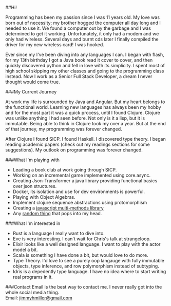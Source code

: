 ##Hi!

Programming has been my passion since I was 11 years old. My love was born out of necessity; my brother hogged the computer all day long and I needed to use it. We found a computer out by the garbage and I was determined to get it working. Unfortunately, it only had a modem and we only had wireless. Several days and burnt cds later I finally compiled the driver for my new wireless card! I was hooked.

Ever since my I've been diving into any languages I can. I began with flash, for my 13th birthday I got a Java book read it cover to cover, and then quickly discovered python and fell in love with its simplicity. I spent most of high school skipping my other classes and going to the programming class instead. Now I work as a Senior Full Stack Developer, a dream I never thought would come true.

###My Current Journey

At work my life is surrounded by Java and Angular. But my heart belongs to the functional world. Learning new languages has always been my hobby and for the most part it was a quick process, until I found Clojure. Clojure was unlike anything I had seen before. Not only is it a lisp, but it is immutable. Being able to think in Clojure took my over a year. But at the end of that journey, my programming was forever changed.

After Clojure I found SICP.  I found Haskell. I discovered type theory. I began reading academic papers (check out my readings sections for some suggestions). My outlook on programming was forever changed.

###What I'm playing with

* Leading a book club at work going through SICP.
* Working on an incremental game implemented using core.async.
* Creating Json-Transformer a java library providing functional basics over json structures.
* Docker, its isolation and use for dev environments is powerful.
* Playing with Object Algebras.
* Implement clojure sequence abstractions using protomorphism
* Creating a [javascript multi-methods library](https://github.com/jimmyhmiller/multiple-methods)
* Any [random thing](https://github.com/jimmyhmiller/PlayGround) that pops into my head.

###What I'm interested in

* Rust is a language I really want to dive into.
* Eve is very interesting. I can't wait for Chris's talk at strangeloop.
* Elixir looks like a well designed language. I want to play with the actor model a bit.
* Scala is something I have done a bit, but would love to do more.
* Type Theory. I'd love to see a purely oop langauge with fully immutable objects, type inference, and row polymorphism instead of subtyping.
* Idris is a depedently type language. I have no idea where to start writing real programs in it.

###Contact
Email is the best way to contact me. I never really got into the whole social media thing.  
Email: [jimmyhmiller@gmail.com](mailto:jimmyhmiller@gmail.com)

